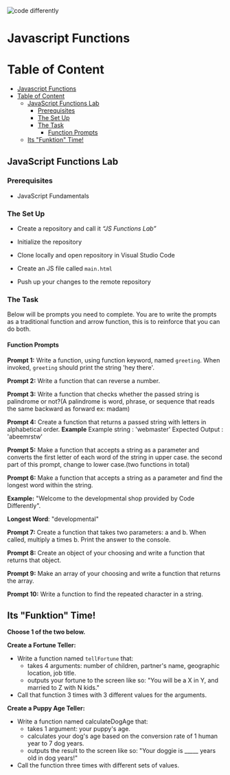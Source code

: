![code differently](https://user-images.githubusercontent.com/54545904/91590200-f82ec600-e928-11ea-9433-eea450388abf.png)

# Javascript Functions

# Table of Content
- [Javascript Functions](#javascript-functions)
- [Table of Content](#table-of-content)
  - [JavaScript Functions Lab](#javascript-functions-lab)
    - [Prerequisites](#prerequisites)
    - [The Set Up](#the-set-up)
    - [The Task](#the-task)
      - [Function Prompts](#function-prompts)
  - [Its "Funktion" Time!](#its-funktion-time)

## JavaScript Functions Lab

### Prerequisites
* JavaScript Fundamentals

### The Set Up
- Create a repository and call it  <em>“JS Functions Lab”</em> 

- Initialize the repository

- Clone locally and open repository in Visual Studio Code

- Create an JS file called `main.html`

- Push up your changes to the remote repository


### The Task 
Below will be prompts you need to complete. You are to write the prompts as a traditional function and arrow function, this is to reinforce that you can do both. 

#### Function Prompts

**Prompt 1:** Write a function, using function keyword, named `greeting`. When invoked, `greeting` should print the string 'hey there'.

**Prompt 2:** Write a function that can reverse a number.

**Prompt 3:** Write a function that checks whether the passed string is palindrome or not?(A palindrome is word, phrase, or sequence that reads the same backward as forward ex: madam)

**Prompt 4:** Create a function that returns a passed string with letters in alphabetical order. **Example** 
Example string : 'webmaster'
Expected Output : 'abeemrstw'

**Prompt 5:** Make a function that accepts a string as a parameter and converts the first letter of each word of the string in upper case. the second part of this prompt, change to lower case.(two functions in total) 

**Prompt 6:** Make a function that accepts a string as a parameter and find the longest word within the string. 

**Example:** "Welcome to the developmental shop provided by Code Differently". 


**Longest Word**: "developmental"


**Prompt 7:** Create a function that takes two parameters: a and b. When called, multiply a times b. Print the answer to the console.

**Prompt 8:** Create an object of your choosing and write a function that returns that object.

**Prompt 9:** Make an array of your choosing and write a function that returns the array.

**Prompt 10:** Write a function to find the repeated character in a string.

## Its "Funktion" Time!
**Choose 1 of the two below.**

**Create a Fortune Teller:**
  - Write a function named `tellFortune` that:
    - takes 4 arguments: number of children, partner's name, geographic location, job title.
    - outputs your fortune to the screen like so: "You will be a X in Y, and married to Z with N kids."
- Call that function 3 times with 3 different values for the arguments.


**Create a Puppy Age Teller:**
- Write a function named calculateDogAge that:
    - takes 1 argument: your puppy's age.
    - calculates your dog's age based on the conversion rate of 1 human year to 7 dog years.
    - outputs the result to the screen like so: "Your doggie is _____ years old in dog years!"
- Call the function three times with different sets of values.